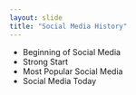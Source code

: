 ```yaml
---
layout: slide
title: "Social Media History"
---
```


* Beginning of Social Media
* Strong Start
* Most Popular Social Media
* Social Media Today 
